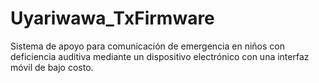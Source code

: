 # Uyariwawa_TxFirmware
Sistema de apoyo para comunicación de emergencia en niños con deficiencia auditiva mediante un dispositivo electrónico con una interfaz móvil de bajo costo.

